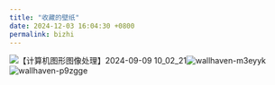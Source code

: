 ```yaml
---
title: "收藏的壁纸"
date: 2024-12-03 16:04:30 +0800
permalink: bizhi
---
```

![【计算机图形图像处理】2024-09-09 10_02_21](https://github.com/user-attachments/assets/4a66f0bf-15fe-4484-b4fd-a08e371b4229)![wallhaven-m3eyyk](https://github.com/user-attachments/assets/8a097f84-ba79-47d4-b738-d28aa2296f15)![wallhaven-p9zgge](https://github.com/user-attachments/assets/ea8004d9-821d-41bc-838f-4a1b86fcf334)




